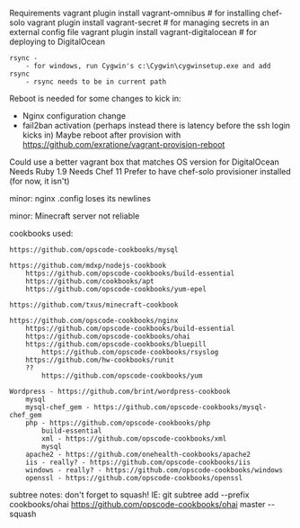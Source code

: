 



Requirements
	vagrant plugin install vagrant-omnibus  		# for installing chef-solo
	vagrant plugin install vagrant-secret   		# for managing secrets in an external config file
	vagrant plugin install vagrant-digitalocean  	# for deploying to DigitalOcean

	rsync - 
		- for windows, run Cygwin's c:\Cygwin\cygwinsetup.exe and add rsync
		- rsync needs to be in current path

Reboot is needed for some changes to kick in:
  - Nginx configuration change
  - fail2ban activation  (perhaps instead there is latency before the ssh login kicks in)
Maybe reboot after provision with https://github.com/exratione/vagrant-provision-reboot


Could use a better vagrant box
  that matches OS version for DigitalOcean
  Needs Ruby 1.9
  Needs Chef 11
  Prefer to have chef-solo provisioner installed (for now, it isn't)


minor: nginx .config loses its newlines

minor: Minecraft server not reliable



cookbooks used:

	https://github.com/opscode-cookbooks/mysql

	https://github.com/mdxp/nodejs-cookbook
		https://github.com/opscode-cookbooks/build-essential
		https://github.com/cookbooks/apt
		https://github.com/opscode-cookbooks/yum-epel

	https://github.com/txus/minecraft-cookbook

	https://github.com/opscode-cookbooks/nginx
		https://github.com/opscode-cookbooks/build-essential
		https://github.com/opscode-cookbooks/ohai
		https://github.com/opscode-cookbooks/bluepill		
			https://github.com/opscode-cookbooks/rsyslog
		https://github.com/hw-cookbooks/runit
		??
			https://github.com/opscode-cookbooks/yum

	Wordpress - https://github.com/brint/wordpress-cookbook
		mysql
		mysql-chef_gem - https://github.com/opscode-cookbooks/mysql-chef_gem
		php - https://github.com/opscode-cookbooks/php
			build-essential
			xml - https://github.com/opscode-cookbooks/xml
			mysql
		apache2 - https://github.com/onehealth-cookbooks/apache2
		iis - really? - https://github.com/opscode-cookbooks/iis
		windows - really? - https://github.com/opscode-cookbooks/windows
		openssl - https://github.com/opscode-cookbooks/openssl


subtree notes: don't forget to squash!  IE:
    git subtree add --prefix cookbooks/ohai https://github.com/opscode-cookbooks/ohai master --squash		